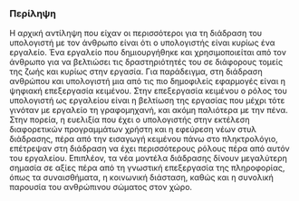 ### Περίληψη

Η αρχική αντίληψη που είχαν οι περισσότεροι για τη διάδραση του υπολογιστή με τον άνθρωπο είναι ότι ο υπολογιστής είναι κυρίως ένα εργαλείο. Ένα εργαλείο που δημιουργήθηκε και χρησιμοποιείται από τον άνθρωπο για να βελτιώσει τις δραστηριότητές του σε διάφορους τομείς της ζωής και κυρίως στην εργασία. Για παράδειγμα, στη διάδραση ανθρώπου και υπολογιστή μια από τις πιο δημοφιλείς εφαρμογές είναι η ψηφιακή επεξεργασία κειμένου. Στην επεξεργασία κειμένου ο ρόλος του υπολογιστή ως εργαλείου είναι η βελτίωση της εργασίας που μέχρι τότε γινόταν με εργαλείο τη γραφομηχανή, και ακόμη παλιότερα με την πένα. Στην πορεία, η ευελιξία που έχει ο υπολογιστής στην εκτέλεση διαφορετικών προγραμμάτων χρήστη και η εφεύρεση νέων στυλ διάδρασης, πέρα από την εισαγωγή κειμένου πάνω στο πληκτρολόγιο, επέτρεψαν στη διάδραση να έχει περισσότερους ρόλους πέρα από αυτόν του εργαλείου. Επιπλέον, τα νέα μοντέλα διάδρασης δίνουν μεγαλύτερη σημασία σε αξίες πέρα από τη γνωστική επεξεργασία της πληροφορίας, όπως τα συναισθήματα, η κοινωνική διάσταση, καθώς και η συνολική παρουσία του ανθρώπινου σώματος στον χώρο.
